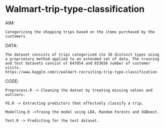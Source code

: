   
# Walmart-trip-type-classification
AIM:
  
    Categorizing the shopping trips based on the items purchased by the customers

DATA:
  
    The dataset consists of trips categorized ito 38 distinct types using a proprietary method applied to an extended set of data. The training and test datasets consist of 647054 and 653656 number of customer visits.
    https://www.kaggle.com/c/walmart-recruiting-trip-type-classification

CODE:
  
    Preprocess.R -> Cleaning the datset by treating missing values and outliers.
  
    FE.R -> Extracting predictors that effectvely classify a trip.
  
    Modelling.R ->Traing the model using LDA, Random Forests and XGBoost.
  
    Test.R -> Predicting for the test dataset.
